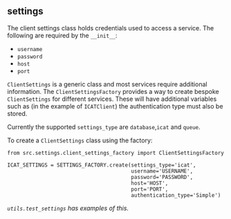 ## settings

The client settings class holds credentials used to access a service. The following are required by the `__init__`:
* `username`
* `password`
* `host`
* `port`

`ClientSettings` is a generic class and most services require additional information. The `ClientSettingsFactory`
provides a way to create bespoke `ClientSettings` for different services. These will have additional variables such
as (in the example of `ICATClient`) the authentication type must also be stored.

Currently the supported `settings_type` are `database`,`icat` and `queue`.

To create a `ClientSettings` class using the factory:
```
from src.settings.client_settings_factory import ClientSettingsFactory

ICAT_SETTINGS = SETTINGS_FACTORY.create(settings_type='icat',
                                        username='USERNAME',
                                        password='PASSWORD',
                                        host='HOST',
                                        port='PORT',
                                        authentication_type='Simple')
```

*`utils.test_settings` has examples of this.*
